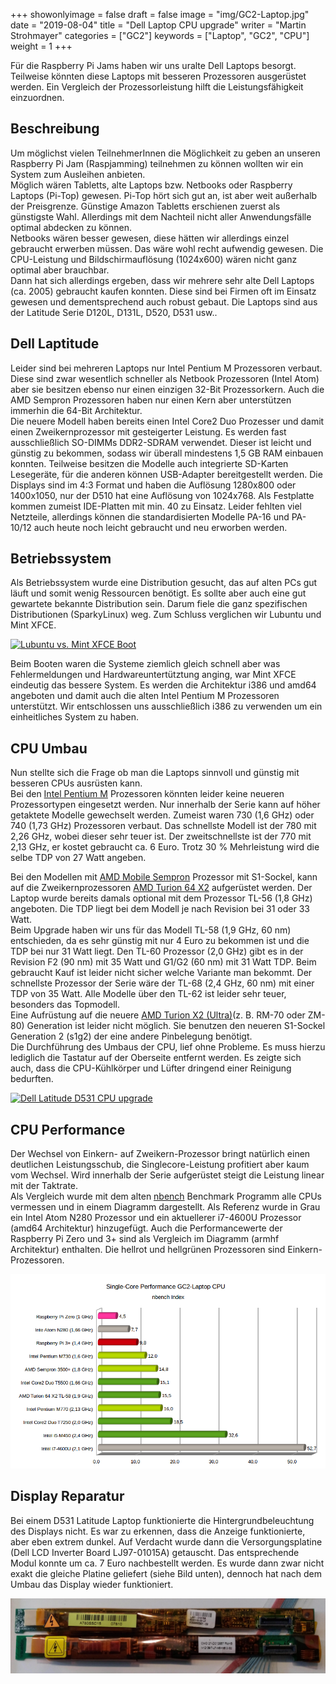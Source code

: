 +++
showonlyimage = false
draft = false
image = "img/GC2-Laptop.jpg"
date = "2019-08-04"
title = "Dell Laptop CPU upgrade"
writer = "Martin Strohmayer"
categories = ["GC2"]
keywords = ["Laptop", "GC2", "CPU"]
weight = 1
+++

Für die Raspberry Pi Jams haben wir uns uralte Dell Laptops besorgt. Teilweise könnten diese Laptops mit besseren Prozessoren ausgerüstet werden. Ein Vergleich der Prozessorleistung hilft die Leistungsfähigkeit einzuordnen.
<!--more-->

## Beschreibung ##

Um möglichst vielen TeilnehmerInnen die Möglichkeit zu geben an unseren Raspberry Pi Jam (Raspjamming) teilnehmen zu können wollten wir ein System zum Ausleihen anbieten.  
Möglich wären Tabletts, alte Laptops bzw. Netbooks oder Raspberry Laptops (Pi-Top) gewesen. Pi-Top hört sich gut an, ist aber weit außerhalb der Preisgrenze. Günstige Amazon Tabletts erschienen zuerst als günstigste Wahl. Allerdings mit dem Nachteil nicht aller Anwendungsfälle optimal abdecken zu können.  
Netbooks wären besser gewesen, diese hätten wir allerdings einzel gebraucht erwerben müssen. Das wäre wohl recht aufwendig gewesen. Die CPU-Leistung und Bildschirmauflösung (1024x600) wären nicht ganz optimal aber brauchbar.  
Dann hat sich allerdings ergeben, dass wir mehrere sehr alte Dell Laptops (ca. 2005) gebraucht kaufen konnten. Diese sind bei Firmen oft im Einsatz gewesen und dementsprechend auch robust gebaut. Die Laptops sind aus der Latitude Serie D120L, D131L, D520, D531 usw..  

## Dell Laptitude ##

Leider sind bei mehreren Laptops nur Intel Pentium M Prozessoren verbaut. Diese sind zwar wesentlich schneller als Netbook Prozessoren (Intel Atom) aber sie besitzen ebenso nur einen einzigen 32-Bit Prozessorkern. Auch die AMD Sempron Prozessoren haben nur einen Kern aber unterstützen immerhin die 64-Bit Architektur.  
Die neuere Modell haben bereits einen Intel Core2 Duo Prozesser und damit einen Zweikernprozessor mit gesteigerter Leistung. Es werden fast ausschließlich SO-DIMMs DDR2-SDRAM verwendet. Dieser ist leicht und günstig zu bekommen, sodass wir überall mindestens 1,5 GB RAM einbauen konnten. Teilweise besitzen die Modelle auch integrierte SD-Karten Lesegeräte, für die anderen können USB-Adapter bereitgestellt werden. Die Displays sind im 4:3 Format und haben die Auflösung 1280x800 oder 1400x1050, nur der D510 hat eine Auflösung von 1024x768. Als Festplatte kommen zumeist IDE-Platten mit min. 40 zu Einsatz.
Leider fehlten viel Netzteile, allerdings können die standardisierten Modelle PA-16 und PA-10/12 auch heute noch leicht gebraucht und neu erworben werden.

## Betriebssystem ##

Als Betriebssystem wurde eine Distribution gesucht, das auf alten PCs gut läuft und somit wenig Ressourcen benötigt. Es sollte aber auch eine gut gewartete bekannte Distribution sein. Darum fiele die ganz spezifischen Distributionen (SparkyLinux) weg. 
Zum Schluss verglichen wir Lubuntu und Mint XFCE. 

[![Lubuntu vs. Mint XFCE Boot](http://img.youtube.com/vi/zgWYeZaCS8c/0.jpg)](https://www.youtube.com/watch?v=zgWYeZaCS8c)

Beim Booten waren die Systeme ziemlich gleich schnell aber was Fehlermeldungen und Hardwareuntertütztung anging, war Mint XFCE eindeutig das bessere System. Es werden die Architektur i386 und amd64 angeboten und damit auch die alten Intel Pentium M Prozessoren unterstützt.
Wir entschlossen uns ausschließlich i386 zu verwenden um ein einheitliches System zu haben. 

## CPU Umbau ##

Nun stellte sich die Frage ob man die Laptops sinnvoll und günstig mit besseren CPUs ausrüsten kann.  
Bei den [Intel Pentium M](https://de.wikipedia.org/wiki/Intel_Pentium_M) Prozessoren könnten leider keine neueren Prozessortypen eingesetzt werden. Nur innerhalb der Serie kann auf höher getaktete Modelle gewechselt werden. Zumeist waren 730 (1,6 GHz) oder 740 (1,73 GHz) Prozessoren verbaut. Das schnellste Modell ist der 780 mit 2,26 GHz, wobei dieser sehr teuer ist. Der zweitschnellste ist der 770 mit 2,13 GHz, er kostet gebraucht ca. 6 Euro. Trotz 30 % Mehrleistung wird die selbe TDP von 27 Watt angeben. 

Bei den Modellen mit [AMD Mobile Sempron](https://de.wikipedia.org/wiki/AMD_Mobile_Sempron) Prozessor mit S1-Sockel, kann auf die Zweikernprozessoren [AMD Turion 64 X2](https://de.wikipedia.org/wiki/AMD_Turion_64_X2) aufgerüstet werden. Der Laptop wurde bereits damals optional mit dem Prozessor TL-56 (1,8 GHz) angeboten. Die TDP liegt bei dem Modell je nach Revision bei 31 oder 33 Watt.  
Beim Upgrade haben wir uns für das Modell TL-58 (1,9 GHz, 60 nm) entschieden, da es sehr günstig mit nur 4 Euro zu bekommen ist und die TDP bei nur 31 Watt liegt. Den TL-60 Prozessor (2,0 GHz) gibt es in der Revision F2 (90 nm) mit 35 Watt und G1/G2 (60 nm) mit 31 Watt TDP. Beim gebraucht Kauf ist leider nicht sicher welche Variante man bekommt. Der schnellste Prozessor der Serie wäre der TL-68 (2,4 GHz, 60 nm) mit einer TDP von 35 Watt. Alle Modelle über den TL-62
ist leider sehr teuer, besonders das Topmodell.  
Eine Aufrüstung auf die neuere [AMD Turion X2 (Ultra)](https://de.wikipedia.org/wiki/AMD_Turion_X2)(z. B. RM-70 oder ZM-80) Generation ist leider nicht möglich. Sie benutzen den neueren S1-Sockel Generation 2 (s1g2) der eine andere Pinbelegung benötigt.   
Die Durchführung des Umbaus der CPU, lief ohne Probleme. Es muss hierzu lediglich die Tastatur auf der Oberseite entfernt werden. Es zeigte sich auch, dass die CPU-Kühlkörper und Lüfter dringend einer Reinigung bedurften. 

[![Dell Latitude D531 CPU upgrade](http://img.youtube.com/vi/AnkonHJD6eA/0.jpg)](https://www.youtube.com/watch?v=AnkonHJD6eA)

  
## CPU Performance ##

Der Wechsel von Einkern- auf Zweikern-Prozessor bringt natürlich einen deutlichen Leistungsschub, die Singlecore-Leistung profitiert aber kaum vom Wechsel.
Wird innerhalb der Serie aufgerüstet steigt die Leistung linear mit der Taktrate.  
Als Vergleich wurde mit dem alten [nbench](https://www.math.utah.edu/~mayer/linux/bmark.html) Benchmark Programm alle CPUs vermessen und in einem Diagramm dargestellt. Als Referenz wurde in Grau ein Intel Atom N280 Prozessor und ein aktuellerer i7-4600U Prozessor (amd64 Architektur) hinzugefügt. Auch die Performancewerte der Raspberry Pi Zero und 3+ sind als Vergleich im Diagramm (armhf Architektur) enthalten. Die hellrot und hellgrünen Prozessoren sind Einkern-Prozessoren.

![nBench Single Core CPU Leistung](../../img/Single-Core_Performance_GC2-Laptop_CPU.png)


## Display Reparatur ##

Bei einem D531 Latitude Laptop funktionierte die Hintergrundbeleuchtung des Displays nicht. Es war zu erkennen, dass die Anzeige funktionierte, aber eben extrem dunkel. Auf Verdacht wurde dann die Versorgungsplatine (Dell LCD Inverter Board LJ97-01015A) getauscht. Das entsprechende Modul konnte um ca. 7 Euro nachbestellt werden. Es wurde dann zwar nicht exakt die gleiche Platine geliefert (siehe Bild unten), dennoch hat nach dem Umbau das Display wieder funktioniert. 

![LCD Wechslrichter](../../img/LJ97-01015A.jpg)
